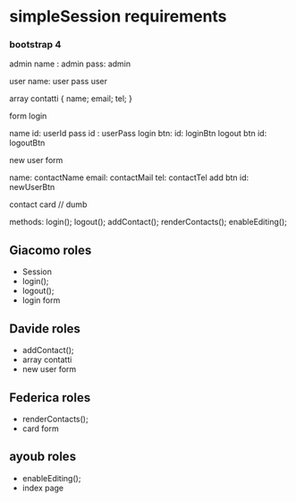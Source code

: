 # simpleSession requirements

### bootstrap 4

admin 
name : admin
pass: admin

user
name: user
pass user

array contatti {
name;
email;
tel;
}

form login

name id: userId
pass id : userPass
login btn: id: loginBtn
logout btn id: logoutBtn

new user form

name: contactName
email: contactMail
tel: contactTel
add btn id: newUserBtn

contact card
// dumb

methods:
login();
logout();
addContact();
renderContacts();
enableEditing();

## Giacomo roles 
- Session 
- login();
- logout();
- login form
## Davide roles
- addContact();
- array contatti
- new user form
## Federica roles
- renderContacts();
- card form
## ayoub roles
- enableEditing();
- index page
